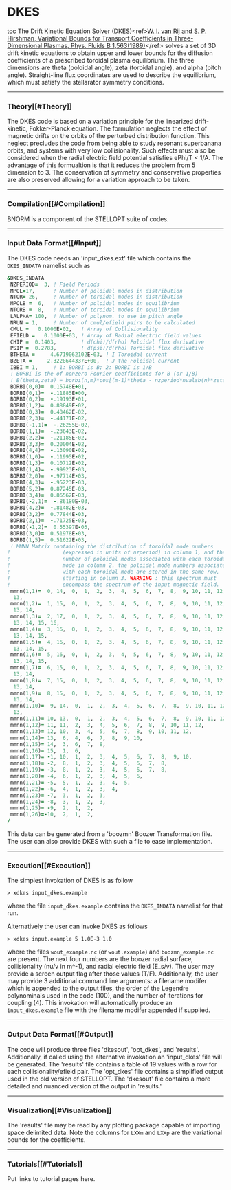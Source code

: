 DKES
====

[toc](toc) The Drift Kinetic Equation Solver
(DKES)\<ref\>[W. I. van Rij and S. P. Hirshman, Variational Bounds for Transport Coefficients in Three-Dimensional Plasmas, Phys. Fluids B 1,563(1989)](http://dx.doi.org/10.1063/1.859116)\</ref\>
solves a set of 3D drift kinetic equations to obtain upper and lower
bounds for the diffusion coefficients of a prescribed toroidal plasma
equilibrium. The three dimensions are theta (poloidal angle), zeta
(toroidal angle), and alpha (pitch angle). Straight-line flux
coordinates are used to describe the equilibrium, which must satisfy the
stellarator symmetry conditions.

------------------------------------------------------------------------

### Theory\[\[\#Theory\]\]

The DKES code is based on a variation principle for the linearized
drift-kinetic, Fokker-Planck equation. The formulation neglects the effect
of magnetic drifts on the orbits of the perturbed distribution function.
This neglect precludes the code from being able to study resonant
superbanana orbits, and systems with very low collisionality. Such
effects must also be considered when the radial electric field potential
satisfies ePhi/T < 1/A. The advantage of this formualtion is that it
reduces the problem from 5 dimension to 3. The conservation of symmetry
and conservative properties are also preserved allowing for a
variation approach to be taken. 

------------------------------------------------------------------------

### Compilation\[\[\#Compilation\]\]

BNORM is a component of the STELLOPT suite of codes.

------------------------------------------------------------------------

### Input Data Format\[\[\#Input\]\]

The DKES code needs an 'input_dkes.ext' file which contains the `DKES_INDATA`
namelist such as

```fortran
&DKES_INDATA
 NZPERIOD=  3, ! Field Periods
 MPOL=17,      ! Number of poloidal modes in distribution
 NTOR= 26,     ! Number of toroidal modes in distribution
 MPOLB =  6,   ! Number of poloidal modes in equilibrium  
 NTORB =  8,   ! Number of toroidal modes in equilibrium
 LALPHA= 100,  ! Number of polynom. to use in pitch angle
 NRUN = 1,     ! Number of cmul/efield pairs to be calculated
 CMUL =   0.1000E-02,   ! Array of Collisionality
 EFIELD =   0.1000E+03, ! Array of Radial electric field values
 CHIP =  0.1403,        ! d(chi)/d(rho) Poloidal flux derivative
 PSIP =  0.2783,        ! d(psi)/d(rho) Toroidal flux derivative
 BTHETA =     4.6719062102E-03, ! I Toroidal current
 BZETA =     2.3228644337E+00,  ! J the Poloidal current
 IBBI = 1,     ! 1: BORBI is B; 2: BORBI is 1/B
 ! BORBI is the of nonzero Fourier coefficients for B (or 1/B)
 ! B(theta,zeta) = borbi(n,m)*cos[(m-1)*theta - nzperiod*nvalsb(n)*zeta]
 BORBI(0,0)=  0.15748E+01,
 BORBI(0,1)=  -.11885E+00,
 BORBI(0,2)=  -.19193E-01,
 BORBI(1,2)=  0.88849E-02,
 BORBI(0,3)=  0.48462E-02,
 BORBI(2,3)=  -.44171E-02,
 BORBI(-1,1)=  -.26255E-02,
 BORBI(1,1)=  -.23643E-02,
 BORBI(2,2)=  -.21185E-02,
 BORBI(3,3)=  0.20004E-02,
 BORBI(4,4)=  -.13090E-02,
 BORBI(1,0)=  -.11995E-02,
 BORBI(1,3)=  0.10712E-02,
 BORBI(1,4)=  -.99923E-03,
 BORBI(2,0)=  -.97714E-03,
 BORBI(4,3)=  -.95223E-03,
 BORBI(5,2)=  0.87245E-03,
 BORBI(3,4)=  0.86562E-03,
 BORBI(-2,1)=  -.86180E-03,
 BORBI(4,2)=  -.81482E-03,
 BORBI(3,2)=  0.77844E-03,
 BORBI(2,1)=  -.71725E-03,
 BORBI(-1,2)=  0.55397E-03,
 BORBI(3,0)=  0.51978E-03,
 BORBI(1,5)=  0.51622E-03,
 ! MMNN Matrix containing the distribution of toroidal mode numbers
!                 (expressed in units of nzperiod) in column 1, and the
!                 number of poloidal modes associated with each toroidal
!                 mode in column 2. the poloidal mode numbers associated
!                 with each toroidal mode are stored in the same row,
!                 starting in column 3. WARNING : this spectrum must
!                 encompass the spectrum of the input magnetic field.
 mmnn(1,1)=  0, 14,  0,  1,  2,  3,  4,  5,  6,  7,  8,  9, 10, 11, 12,
  13,
 mmnn(1,2)=  1, 15,  0,  1,  2,  3,  4,  5,  6,  7,  8,  9, 10, 11, 12,
  13, 14,
 mmnn(1,3)=  2, 17,  0,  1,  2,  3,  4,  5,  6,  7,  8,  9, 10, 11, 12,
  13, 14, 15, 16,
 mmnn(1,4)=  3, 16,  0,  1,  2,  3,  4,  5,  6,  7,  8,  9, 10, 11, 12,
  13, 14, 15,
 mmnn(1,5)=  4, 16,  0,  1,  2,  3,  4,  5,  6,  7,  8,  9, 10, 11, 12,
  13, 14, 15,
 mmnn(1,6)=  5, 16,  0,  1,  2,  3,  4,  5,  6,  7,  8,  9, 10, 11, 12,
  13, 14, 15,
 mmnn(1,7)=  6, 15,  0,  1,  2,  3,  4,  5,  6,  7,  8,  9, 10, 11, 12,
  13, 14,
 mmnn(1,8)=  7, 15,  0,  1,  2,  3,  4,  5,  6,  7,  8,  9, 10, 11, 12,
  13, 14,
 mmnn(1,9)=  8, 15,  0,  1,  2,  3,  4,  5,  6,  7,  8,  9, 10, 11, 12,
  13, 14,
 mmnn(1,10)=  9, 14,  0,  1,  2,  3,  4,  5,  6,  7,  8,  9, 10, 11, 12,
  13,
 mmnn(1,11)= 10, 13,  0,  1,  2,  3,  4,  5,  6,  7,  8,  9, 10, 11, 12,
 mmnn(1,12)= 11, 11,  2,  3,  4,  5,  6,  7,  8,  9, 10, 11, 12,
 mmnn(1,13)= 12, 10,  3,  4,  5,  6,  7,  8,  9, 10, 11, 12,
 mmnn(1,14)= 13,  6,  4,  6,  7,  8,  9, 10,
 mmnn(1,15)= 14,  3,  6,  7,  8,
 mmnn(1,16)= 15,  1,  6,
 mmnn(1,17)= -1, 10,  1,  2,  3,  4,  5,  6,  7,  8,  9, 10,
 mmnn(1,18)= -2,  8,  1,  2,  3,  4,  5,  6,  7,  8,
 mmnn(1,19)= -3,  8,  1,  2,  3,  4,  5,  6,  7,  8,
 mmnn(1,20)= -4,  6,  1,  2,  3,  4,  5,  6,
 mmnn(1,21)= -5,  5,  1,  2,  3,  4,  5,
 mmnn(1,22)= -6,  4,  1,  2,  3,  4,
 mmnn(1,23)= -7,  3,  1,  2,  3,
 mmnn(1,24)= -8,  3,  1,  2,  3,
 mmnn(1,25)= -9,  2,  1,  2,
 mmnn(1,26)=-10,  2,  1,  2,
/
```

This data can be generated from a 'boozmn' Boozer Transformation file.
The user can also provide DKES with such a file to ease implementation.

------------------------------------------------------------------------

### Execution\[\[\#Execution\]\]

The simplest invokation of DKES is as follow
```
> xdkes input_dkes.example
```
where the file `input_dkes.example` contains the `DKES_INDATA` namelist
for that run.

Alternatively the user can invoke DKES as follows
```
> xdkes input.example 5 1.0E-3 1.0
```
where the files `wout_example.nc` (or `wout.example`) and `boozmn_example.nc`
are present. The next four numbers are the boozer radial surface,
collisionality (nu/v in m^-1), and radial electric field (E_s/v).
The user may provide a screen output flag after those values (T/F).
Additionally, the user may provide 3 additional command line arguments:
a filename modifer which is appended to the output files, the order of
the Legendre polynominals used in the code (100), and the number of iterations
for coupling (4). This invokation will automatically produce an `input_dkes.example`
file with the filename modifer appended if supplied.

------------------------------------------------------------------------

### Output Data Format\[\[\#Output\]\]

The code will produce three files 'dkesout', 'opt_dkes', and 'results'.
Additionally, if called using the alternative invokation an 'input_dkes'
file will be generated. The 'results' file contains a table of 19 values
with a row for each collisionality/efield pair. The 'opt_dkes' file
contains a simplified output used in the old version of STELLOPT. The
'dkesout' file contains a more detailed and nuanced version of the
output in 'results.'

------------------------------------------------------------------------

### Visualization\[\[\#Visualization\]\]

The 'results' file may be read by any plotting package capable of
importing space delimited data. Note the columns for `LXXm` and `LXXp`
are the variational bounds for the coefficients.

------------------------------------------------------------------------

### Tutorials\[\[\#Tutorials\]\]

Put links to tutorial pages here.
